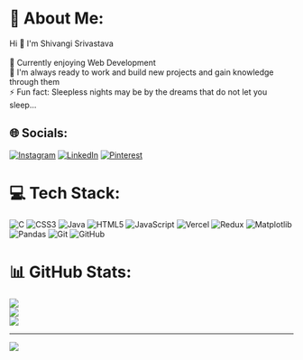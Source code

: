 # 💫 About Me:
Hi 👋 I'm Shivangi Srivastava<br><br>👋 Currently enjoying Web Development<br>👀 I'm always ready to work and build new projects and gain knowledge through them<br>⚡ Fun fact: Sleepless nights may be by the dreams that do not let you sleep...


## 🌐 Socials:
[![Instagram](https://img.shields.io/badge/Instagram-%23E4405F.svg?logo=Instagram&logoColor=white)](https://instagram.com/02estrella_12) [![LinkedIn](https://img.shields.io/badge/LinkedIn-%230077B5.svg?logo=linkedin&logoColor=white)](https://linkedin.com/in/shivangi-srivastava) [![Pinterest](https://img.shields.io/badge/Pinterest-%23E60023.svg?logo=Pinterest&logoColor=white)](https://pinterest.com/11ashivangisrivastava) 

# 💻 Tech Stack:
![C](https://img.shields.io/badge/c-%2300599C.svg?style=for-the-badge&logo=c&logoColor=white) ![CSS3](https://img.shields.io/badge/css3-%231572B6.svg?style=for-the-badge&logo=css3&logoColor=white) ![Java](https://img.shields.io/badge/java-%23ED8B00.svg?style=for-the-badge&logo=openjdk&logoColor=white) ![HTML5](https://img.shields.io/badge/html5-%23E34F26.svg?style=for-the-badge&logo=html5&logoColor=white) ![JavaScript](https://img.shields.io/badge/javascript-%23323330.svg?style=for-the-badge&logo=javascript&logoColor=%23F7DF1E) ![Vercel](https://img.shields.io/badge/vercel-%23000000.svg?style=for-the-badge&logo=vercel&logoColor=white) ![Redux](https://img.shields.io/badge/redux-%23593d88.svg?style=for-the-badge&logo=redux&logoColor=white) ![Matplotlib](https://img.shields.io/badge/Matplotlib-%23ffffff.svg?style=for-the-badge&logo=Matplotlib&logoColor=black) ![Pandas](https://img.shields.io/badge/pandas-%23150458.svg?style=for-the-badge&logo=pandas&logoColor=white) ![Git](https://img.shields.io/badge/git-%23F05033.svg?style=for-the-badge&logo=git&logoColor=white) ![GitHub](https://img.shields.io/badge/github-%23121011.svg?style=for-the-badge&logo=github&logoColor=white)
# 📊 GitHub Stats:
![](https://github-readme-stats.vercel.app/api?username=Shivangisriva&theme=dark&hide_border=false&include_all_commits=false&count_private=false)<br/>
![](https://github-readme-streak-stats.herokuapp.com/?user=Shivangisriva&theme=dark&hide_border=false)<br/>
![](https://github-readme-stats.vercel.app/api/top-langs/?username=Shivangisriva&theme=dark&hide_border=false&include_all_commits=false&count_private=false&layout=compact)

---
[![](https://visitcount.itsvg.in/api?id=Shivangisriva&icon=0&color=0)](https://visitcount.itsvg.in)

<!-- Proudly created with GPRM ( https://gprm.itsvg.in ) -->

